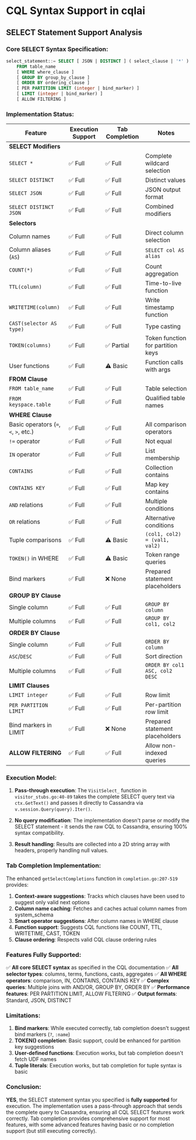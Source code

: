 # CQL Syntax Support in cqlai

## SELECT Statement Support Analysis

### Core SELECT Syntax Specification:
```sql
select_statement::= SELECT [ JSON | DISTINCT ] ( select_clause | '*' )
    FROM table_name
    [ WHERE where_clause ]
    [ GROUP BY group_by_clause ]
    [ ORDER BY ordering_clause ]
    [ PER PARTITION LIMIT (integer | bind_marker) ]
    [ LIMIT (integer | bind_marker) ]
    [ ALLOW FILTERING ]
```

### Implementation Status:

| Feature | Execution Support | Tab Completion | Notes |
|---------|------------------|----------------|-------|
| **SELECT Modifiers** | | | |
| `SELECT *` | ✅ Full | ✅ Full | Complete wildcard selection |
| `SELECT DISTINCT` | ✅ Full | ✅ Full | Distinct values |
| `SELECT JSON` | ✅ Full | ✅ Full | JSON output format |
| `SELECT DISTINCT JSON` | ✅ Full | ✅ Full | Combined modifiers |
| **Selectors** | | | |
| Column names | ✅ Full | ✅ Full | Direct column selection |
| Column aliases (`AS`) | ✅ Full | ✅ Full | `SELECT col AS alias` |
| `COUNT(*)` | ✅ Full | ✅ Full | Count aggregation |
| `TTL(column)` | ✅ Full | ✅ Full | Time-to-live function |
| `WRITETIME(column)` | ✅ Full | ✅ Full | Write timestamp function |
| `CAST(selector AS type)` | ✅ Full | ✅ Full | Type casting |
| `TOKEN(columns)` | ✅ Full | ✅ Partial | Token function for partition keys |
| User functions | ✅ Full | ⚠️ Basic | Function calls with args |
| **FROM Clause** | | | |
| `FROM table_name` | ✅ Full | ✅ Full | Table selection |
| `FROM keyspace.table` | ✅ Full | ✅ Full | Qualified table names |
| **WHERE Clause** | | | |
| Basic operators (`=`, `<`, `>`, etc.) | ✅ Full | ✅ Full | All comparison operators |
| `!=` operator | ✅ Full | ✅ Full | Not equal |
| `IN` operator | ✅ Full | ✅ Full | List membership |
| `CONTAINS` | ✅ Full | ✅ Full | Collection contains |
| `CONTAINS KEY` | ✅ Full | ✅ Full | Map key contains |
| `AND` relations | ✅ Full | ✅ Full | Multiple conditions |
| `OR` relations | ✅ Full | ✅ Full | Alternative conditions |
| Tuple comparisons | ✅ Full | ⚠️ Basic | `(col1, col2) = (val1, val2)` |
| `TOKEN()` in WHERE | ✅ Full | ⚠️ Basic | Token range queries |
| Bind markers | ✅ Full | ❌ None | Prepared statement placeholders |
| **GROUP BY Clause** | | | |
| Single column | ✅ Full | ✅ Full | `GROUP BY column` |
| Multiple columns | ✅ Full | ✅ Full | `GROUP BY col1, col2` |
| **ORDER BY Clause** | | | |
| Single column | ✅ Full | ✅ Full | `ORDER BY column` |
| `ASC`/`DESC` | ✅ Full | ✅ Full | Sort direction |
| Multiple columns | ✅ Full | ✅ Full | `ORDER BY col1 ASC, col2 DESC` |
| **LIMIT Clauses** | | | |
| `LIMIT integer` | ✅ Full | ✅ Full | Row limit |
| `PER PARTITION LIMIT` | ✅ Full | ✅ Full | Per-partition row limit |
| Bind markers in LIMIT | ✅ Full | ❌ None | Prepared statement placeholders |
| **ALLOW FILTERING** | ✅ Full | ✅ Full | Allow non-indexed queries |

### Execution Model:

1. **Pass-through execution**: The `VisitSelect_` function in `visitor_stubs.go:40-89` takes the complete SELECT query text via `ctx.GetText()` and passes it directly to Cassandra via `v.session.Query(query).Iter()`.

2. **No query modification**: The implementation doesn't parse or modify the SELECT statement - it sends the raw CQL to Cassandra, ensuring 100% syntax compatibility.

3. **Result handling**: Results are collected into a 2D string array with headers, properly handling null values.

### Tab Completion Implementation:

The enhanced `getSelectCompletions` function in `completion.go:207-519` provides:

1. **Context-aware suggestions**: Tracks which clauses have been used to suggest only valid next options
2. **Column name caching**: Fetches and caches actual column names from system_schema
3. **Smart operator suggestions**: After column names in WHERE clause
4. **Function support**: Suggests CQL functions like COUNT, TTL, WRITETIME, CAST, TOKEN
5. **Clause ordering**: Respects valid CQL clause ordering rules

### Features Fully Supported:

✅ **All core SELECT syntax** as specified in the CQL documentation
✅ **All selector types**: columns, terms, functions, casts, aggregates
✅ **All WHERE operators**: comparison, IN, CONTAINS, CONTAINS KEY
✅ **Complex queries**: Multiple joins with AND/OR, GROUP BY, ORDER BY
✅ **Performance features**: PER PARTITION LIMIT, ALLOW FILTERING
✅ **Output formats**: Standard, JSON, DISTINCT

### Limitations:

1. **Bind markers**: While executed correctly, tab completion doesn't suggest bind markers (`?`, `:name`)
2. **TOKEN() completion**: Basic support, could be enhanced for partition key suggestions
3. **User-defined functions**: Execution works, but tab completion doesn't fetch UDF names
4. **Tuple literals**: Execution works, but tab completion for tuple syntax is basic

### Conclusion:

**YES**, the SELECT statement syntax you specified is **fully supported** for execution. The implementation uses a pass-through approach that sends the complete query to Cassandra, ensuring all CQL SELECT features work correctly. Tab completion provides comprehensive support for most features, with some advanced features having basic or no completion support (but still executing correctly).